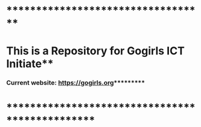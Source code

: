 # **********************************
# This is a Repository for Gogirls ICT Initiate**
### Current website: https://gogirls.org*********
# ***********************************************